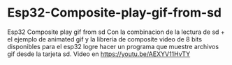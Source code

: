 # Esp32-Composite-play-gif-from-sd
Esp32 Composite play gif from sd
Con la combinacion de la lectura de sd + el ejemplo de animated gif y la libreria de composite video de 8 bits disponibles para el esp32 logre hacer un programa que muestre archivos gif desde la tarjeta sd.
Video en https://youtu.be/AEXYV11HvTY
